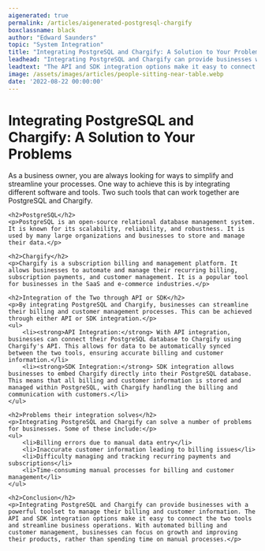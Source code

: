 ```yaml
---
aigenerated: true
permalink: /articles/aigenerated-postgresql-chargify
boxclassname: black
author: "Edward Saunders"
topic: "System Integration"
title: "Integrating PostgreSQL and Chargify: A Solution to Your Problems"
leadhead: "Integrating PostgreSQL and Chargify can provide businesses with a powerful toolset to manage their billing and customer information"
leadtext: "The API and SDK integration options make it easy to connect the two tools and streamline business operations. With automated billing and customer management, businesses can focus on growth and improving their products, rather than spending time on manual processes."
image: /assets/images/articles/people-sitting-near-table.webp
date: '2022-08-22 00:00:00'
---
```

<div class="arttext">	<h1>Integrating PostgreSQL and Chargify: A Solution to Your Problems</h1>
	<p>As a business owner, you are always looking for ways to simplify and streamline your processes. One way to achieve this is by integrating different software and tools. Two such tools that can work together are PostgreSQL and Chargify.</p>

	<h2>PostgreSQL</h2>
	<p>PostgreSQL is an open-source relational database management system. It is known for its scalability, reliability, and robustness. It is used by many large organizations and businesses to store and manage their data.</p>

	<h2>Chargify</h2>
	<p>Chargify is a subscription billing and management platform. It allows businesses to automate and manage their recurring billing, subscription payments, and customer management. It is a popular tool for businesses in the SaaS and e-commerce industries.</p>

	<h2>Integration of the Two through API or SDK</h2>
	<p>By integrating PostgreSQL and Chargify, businesses can streamline their billing and customer management processes. This can be achieved through either API or SDK integration.</p>
	<ul>
		<li><strong>API Integration:</strong> With API integration, businesses can connect their PostgreSQL database to Chargify using Chargify's API. This allows for data to be automatically synced between the two tools, ensuring accurate billing and customer information.</li>
		<li><strong>SDK Integration:</strong> SDK integration allows businesses to embed Chargify directly into their PostgreSQL database. This means that all billing and customer information is stored and managed within PostgreSQL, with Chargify handling the billing and communication with customers.</li>
	</ul>

	<h2>Problems their integration solves</h2>
	<p>Integrating PostgreSQL and Chargify can solve a number of problems for businesses. Some of these include:</p>
	<ul>
		<li>Billing errors due to manual data entry</li>
		<li>Inaccurate customer information leading to billing issues</li>
		<li>Difficulty managing and tracking recurring payments and subscriptions</li>
		<li>Time-consuming manual processes for billing and customer management</li>
	</ul>

	<h2>Conclusion</h2>
	<p>Integrating PostgreSQL and Chargify can provide businesses with a powerful toolset to manage their billing and customer information. The API and SDK integration options make it easy to connect the two tools and streamline business operations. With automated billing and customer management, businesses can focus on growth and improving their products, rather than spending time on manual processes.</p>
</div>